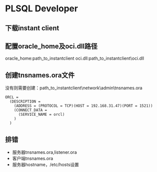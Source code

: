 # PLSQL Developer
## 下载instant client
## 配置oracle_home及oci.dll路径
oracle_home:path_to_instantclient
oci.dll:path_to_instantclient\oci.dll
## 创建tnsnames.ora文件
没有则需要创建：path_to_instantclient\network\admin\tnsnames.ora
```
ORCL =
  (DESCRIPTION =
    (ADDRESS = (PROTOCOL = TCP)(HOST = 192.168.31.47)(PORT = 1521))
    (CONNECT_DATA =
      (SERVICE_NAME = orcl)
    )
  )
```

## 排错
- 服务器tnsnames.ora,listener.ora
- 客户端tnsnames.ora
- 服务器hostname，/etc/hosts设置